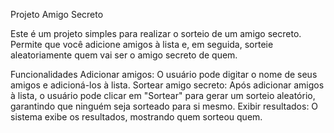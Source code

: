 Projeto Amigo Secreto

Este é um projeto simples para realizar o sorteio de um amigo secreto. Permite que você adicione amigos à lista e, em seguida, sorteie aleatoriamente quem vai ser o amigo secreto de quem.

Funcionalidades
Adicionar amigos: O usuário pode digitar o nome de seus amigos e adicioná-los à lista.
Sortear amigo secreto: Após adicionar amigos à lista, o usuário pode clicar em "Sortear" para gerar um sorteio aleatório, garantindo que ninguém seja sorteado para si mesmo.
Exibir resultados: O sistema exibe os resultados, mostrando quem sorteou quem.
